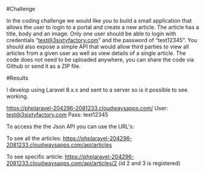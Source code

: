#Challenge

In the coding challenge we would like you to build a small application that allows the user to login to a portal and create a new article. The article has a title, body and an image. Only one user should be able to login with credentials “test@3sixtyfactory.com” and the password of “test12345”. You should also expose a simple API that would allow third parties to view all articles from a given user as well as view details of a single article. 
The code does not need to be uploaded anywhere, you can share the code via Github or send it as a ZIP file. 

#Results

I develop using Laravel 8.x.x and sent to a server so is it possible to see working.

https://phplaravel-204296-2081233.cloudwaysapps.com/
User: test@3sixtyfactory.com
Pass: test12345

To access the the Json API you can use the URL's:

To see all the articles:
https://phplaravel-204296-2081233.cloudwaysapps.com/api/articles

To see specific article:
https://phplaravel-204296-2081233.cloudwaysapps.com/api/articles/2 (id 2 and 3 is registered)
